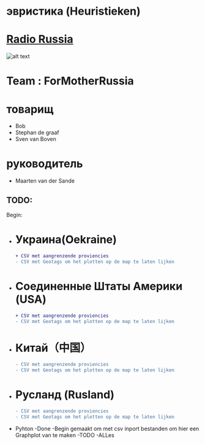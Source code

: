 # эвристика (Heuristieken)


# [Radio Russia](http://heuristieken.nl/wiki/index.php?title=Radio_Russia)



![alt text](http://www.cnclabs.com/redalert2/images/sovietlogo_small.jpg)
# Team : ForMotherRussia

# товарищ
+ Bob
+ Stephan de graaf
+ Sven van Boven

# руководитель
+ Maarten van der Sande

## TODO:
Begin:
- # Украина(Oekraine)
    ```diff
    + CSV met aangrenzende proviencies
    - CSV met Geotags om het plotten op de map te laten lijken
    ```

- # Соединенные Штаты Америки (USA)
    ```diff
    + CSV met aangrenzende proviencies
    - CSV met Geotags om het plotten op de map te laten lijken
    ```

- # Китай（中国）
    ```diff
    - CSV met aangrenzende proviencies
    - CSV met Geotags om het plotten op de map te laten lijken
    ```

- # Русланд (Rusland)
    ```diff
    - CSV met aangrenzende proviencies
    - CSV met Geotags om het plotten op de map te laten lijken
    ```

+ Pyhton
    -Done
        -Begin gemaakt om met csv inport bestanden om hier een Graphplot van te maken
    -TODO
        -ALLes


